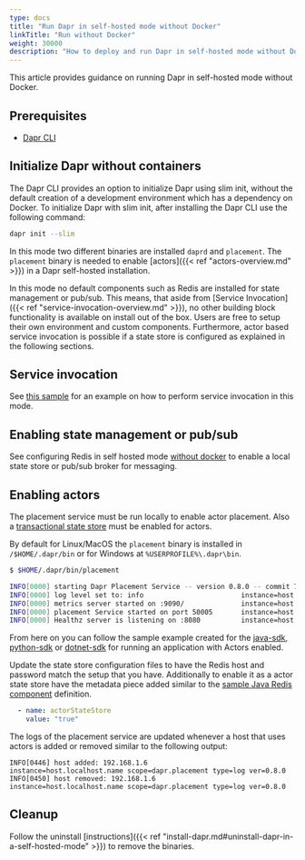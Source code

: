 ```yaml
---
type: docs
title: "Run Dapr in self-hosted mode without Docker"
linkTitle: "Run without Docker"
weight: 30000
description: "How to deploy and run Dapr in self-hosted mode without Docker installed on the local machine"
---
```


This article provides guidance on running Dapr in self-hosted mode without Docker.

## Prerequisites

- [Dapr CLI](../../getting-started/environment-setup.md#installing-dapr-cli)

## Initialize Dapr without containers

The Dapr CLI provides an option to initialize Dapr using slim init, without the default creation of a development environment which has a dependency on Docker. To initialize Dapr with slim init, after installing the Dapr CLI use the following command:

```bash
dapr init --slim
```

In this mode two different binaries are installed `daprd` and `placement`. The `placement` binary is needed to enable [actors]({{< ref "actors-overview.md" >}}) in a Dapr self-hosted installation. 

In this mode no default components such as Redis are installed for state management or pub/sub. This means, that aside from [Service Invocation]({{< ref "service-invocation-overview.md" >}}), no other building block functionality is available on install out of the box. Users are free to setup their own environment and custom components. Furthermore, actor based service invocation is possible if a state store is configured as explained in the following sections.

## Service invocation
See [this sample](https://github.com/dapr/samples/tree/master/hello-dapr-slim) for an example on how to perform service invocation in this mode. 

## Enabling state management or pub/sub

See configuring Redis in self hosted mode [without docker](../../howto/configure-redis/README.md#Self-Hosted-Mode-without-Containers) to enable a local state store or pub/sub broker for messaging. 

## Enabling actors

The placement service must be run locally to enable actor placement. Also a [transactional state store](#Enabling-state-management-or-pub/sub) must be enabled for actors. 

By default for Linux/MacOS the `placement` binary is installed in `/$HOME/.dapr/bin` or for Windows at `%USERPROFILE%\.dapr\bin`.

```bash
$ $HOME/.dapr/bin/placement

INFO[0000] starting Dapr Placement Service -- version 0.8.0 -- commit 74db927  instance=host.localhost.name scope=dapr.placement type=log ver=0.8.0
INFO[0000] log level set to: info                        instance=host.localhost.name scope=dapr.placement type=log ver=0.8.0
INFO[0000] metrics server started on :9090/              instance=host.localhost.name scope=dapr.metrics type=log ver=0.8.0
INFO[0000] placement Service started on port 50005       instance=host.localhost.name scope=dapr.placement type=log ver=0.8.0
INFO[0000] Healthz server is listening on :8080          instance=host.localhost.name scope=dapr.placement type=log ver=0.8.0

```

From here on you can follow the sample example created for the [java-sdk](https://github.com/dapr/java-sdk/tree/master/examples/src/main/java/io/dapr/examples/actors/http), [python-sdk](https://github.com/dapr/python-sdk/tree/master/examples/demo_actor) or [dotnet-sdk](https://github.com/dapr/dotnet-sdk/tree/master/samples/Actor) for running an application with Actors enabled. 

Update the state store configuration files to have the Redis host and password match the setup that you have. Additionally to enable it as a actor state store have the metadata piece added similar to the [sample Java Redis component](https://github.com/dapr/java-sdk/blob/master/examples/components/redis.yaml) definition.

```yaml
  - name: actorStateStore
    value: "true"
```

The logs of the placement service are updated whenever a host that uses actors is added or removed similar to the following output: 

```
INFO[0446] host added: 192.168.1.6                       instance=host.localhost.name scope=dapr.placement type=log ver=0.8.0
INFO[0450] host removed: 192.168.1.6                     instance=host.localhost.name scope=dapr.placement type=log ver=0.8.0
```

## Cleanup

Follow the uninstall [instructions]({{< ref "install-dapr.md#uninstall-dapr-in-a-self-hosted-mode" >}}) to remove the binaries.
